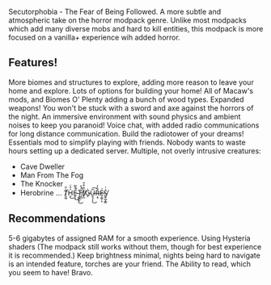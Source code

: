 Secutorphobia - The Fear of Being Followed.
A more subtle and atmospheric take on the horror modpack genre. Unlike most modpacks which add many diverse mobs and hard to kill entities, this modpack is more focused on a vanilla+ experience wih added horror.

## Features!

More biomes and structures to explore, adding more reason to leave your home and explore.
Lots of options for building your home! All of Macaw's mods, and Biomes O' Plenty adding a bunch of wood types.
Expanded weapons! You won't be stuck with a sword and axe against the horrors of the night.
An immersive environment with sound physics and ambient noises to keep you paranoid!
Voice chat, with added radio communications for long distance communication. Build the radiotower of your dreams!
Essentials mod to simplify playing with friends. Nobody wants to waste hours setting up a dedicated server.
Multiple, not overly intrusive creatures:
- Cave Dweller
- Man From The Fog
- The Knocker
- Herobrine
...
T̸̮͚̀̋͘H̵̝͛̊̈͜E̵͓͕̔̃̅̚͜ ̴̧͚̝̥̽͘͜F̸̺̼̣̈́̊̚Ï̸̙̲̐̑͗̄G̵̡̍U̶̮͉͎̩͂͜͠Ŗ̴̥͋̒É̶͔͚̹̝S̸̫̬͖͓͇̍͗


## Recommendations
5-6 gigabytes of assigned RAM for a smooth experience.
Using Hysteria shaders (The modpack still works without them, though for best experience it is recommended.)
Keep brightness minimal, nights being hard to navigate is an intended feature, torches are your friend.
The Ability to read, which you seem to have! Bravo.
